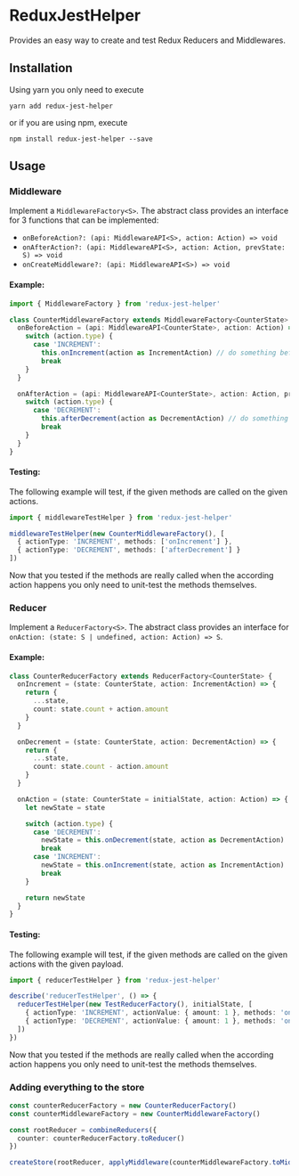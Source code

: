 # ReduxJestHelper

Provides an easy way to create and test Redux Reducers and Middlewares.

## Installation

Using yarn you only need to execute 
```
yarn add redux-jest-helper
```

or if you are using npm, execute
```
npm install redux-jest-helper --save
```

## Usage

### Middleware

Implement a `MiddlewareFactory<S>`. The abstract class provides an interface for 3 functions that
can be implemented:

-  `onBeforeAction?: (api: MiddlewareAPI<S>, action: Action) => void`
-  `onAfterAction?: (api: MiddlewareAPI<S>, action: Action, prevState: S) => void`
-  `onCreateMiddleware?: (api: MiddlewareAPI<S>) => void`

#### Example:

```typescript
import { MiddlewareFactory } from 'redux-jest-helper'

class CounterMiddlewareFactory extends MiddlewareFactory<CounterState> {
  onBeforeAction = (api: MiddlewareAPI<CounterState>, action: Action) => {
    switch (action.type) {
      case 'INCREMENT':
        this.onIncrement(action as IncrementAction) // do something before an INCREMENT action
        break
    }
  }

  onAfterAction = (api: MiddlewareAPI<CounterState>, action: Action, prevState: CounterState) => {
    switch (action.type) {
      case 'DECREMENT':
        this.afterDecrement(action as DecrementAction) // do something after a DECREMENT action
        break
    }
  }
}
```

#### Testing:

The following example will test, if the given methods are called on the given actions. 

```typescript
import { middlewareTestHelper } from 'redux-jest-helper'

middlewareTestHelper(new CounterMiddlewareFactory(), [
  { actionType: 'INCREMENT', methods: ['onIncrement'] },
  { actionType: 'DECREMENT', methods: ['afterDecrement'] }
])
```

Now that you tested if the methods are really called when the according action happens you only need
to unit-test the methods themselves.

### Reducer

Implement a `ReducerFactory<S>`. The abstract class provides an interface for 
`onAction: (state: S | undefined, action: Action) => S`.

#### Example:

```typescript
class CounterReducerFactory extends ReducerFactory<CounterState> {
  onIncrement = (state: CounterState, action: IncrementAction) => {
    return {
      ...state,
      count: state.count + action.amount
    }
  }

  onDecrement = (state: CounterState, action: DecrementAction) => {
    return {
      ...state,
      count: state.count - action.amount
    }
  }

  onAction = (state: CounterState = initialState, action: Action) => {
    let newState = state

    switch (action.type) {
      case 'DECREMENT':
        newState = this.onDecrement(state, action as DecrementAction)
        break
      case 'INCREMENT':
        newState = this.onIncrement(state, action as IncrementAction)
        break
    }

    return newState
  }
}
```

#### Testing:

The following example will test, if the given methods are called on the given actions with the given
payload.

```typescript
import { reducerTestHelper } from 'redux-jest-helper'

describe('reducerTestHelper', () => {
  reducerTestHelper(new TestReducerFactory(), initialState, [
    { actionType: 'INCREMENT', actionValue: { amount: 1 }, methods: 'onIncrement' },
    { actionType: 'DECREMENT', actionValue: { amount: 1 }, methods: 'onDecrement' }
  ])
})
```

Now that you tested if the methods are really called when the according action happens you only need
to unit-test the methods themselves.

### Adding everything to the store

```typescript
const counterReducerFactory = new CounterReducerFactory()
const counterMiddlewareFactory = new CounterMiddlewareFactory()

const rootReducer = combineReducers({
  counter: counterReducerFactory.toReducer()
})

createStore(rootReducer, applyMiddleware(counterMiddlewareFactory.toMiddleware()))
```